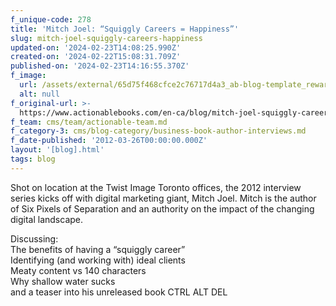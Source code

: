```yaml
---
f_unique-code: 278
title: 'Mitch Joel: “Squiggly Careers = Happiness”'
slug: mitch-joel-squiggly-careers-happiness
updated-on: '2024-02-23T14:08:25.990Z'
created-on: '2024-02-22T15:08:31.709Z'
published-on: '2024-02-23T14:16:55.370Z'
f_image:
  url: /assets/external/65d75f468cfce2c76717d4a3_ab-blog-template_reward.jpeg
  alt: null
f_original-url: >-
  https://www.actionablebooks.com/en-ca/blog/mitch-joel-squiggly-careers-happiness/
f_team: cms/team/actionable-team.md
f_category-3: cms/blog-category/business-book-author-interviews.md
f_date-published: '2012-03-26T00:00:00.000Z'
layout: '[blog].html'
tags: blog
---
```


Shot on location at the Twist Image Toronto offices, the 2012 interview series kicks off with digital marketing giant, Mitch Joel. Mitch is the author of Six Pixels of Separation and an authority on the impact of the changing digital landscape.

Discussing:  
The benefits of having a “squiggly career”  
Identifying (and working with) ideal clients  
Meaty content vs 140 characters  
Why shallow water sucks  
and a teaser into his unreleased book CTRL ALT DEL

